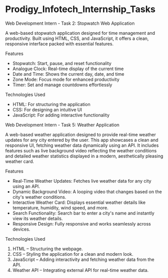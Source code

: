 # Prodigy_Infotech_Internship_Tasks

Web Development Intern - Task 2: Stopwatch Web Application

A web-based stopwatch application designed for time management and productivity. Built using HTML, CSS, and JavaScript, it offers a clean, responsive interface packed with essential features.

Features

- Stopwatch: Start, pause, and reset functionality
- Analogue Clock: Real-time display of the current time
- Date and Time: Shows the current day, date, and time
- Zone Mode: Focus mode for enhanced productivity
- Timer: Set and manage countdowns effortlessly
  
Technologies Used

- HTML: For structuring the application
- CSS: For designing an intuitive UI
- JavaScript: For adding interactive functionality

Web Development Intern - Task 5: Weather Application

A web-based weather application designed to provide real-time weather updates for any city entered by the user. This app showcases a clean and responsive UI, fetching weather data dynamically using an API. It includes features such as live background video reflecting the weather conditions and detailed weather statistics displayed in a modern, aesthetically pleasing weather card.

Features

- Real-Time Weather Updates: Fetches live weather data for any city using an API.
- Dynamic Background Video: A looping video that changes based on the city's weather conditions.
- Interactive Weather Card: Displays essential weather details like temperature, humidity, wind speed, and more.
- Search Functionality: Search bar to enter a city's name and instantly view its weather details.
- Responsive Design: Fully responsive and works seamlessly across devices.

Technologies Used

1. HTML – Structuring the webpage.
2. CSS – Styling the application for a clean and modern look.
3. JavaScript – Adding interactivity and fetching weather data from the API.
4. Weather API – Integrating external API for real-time weather data.
